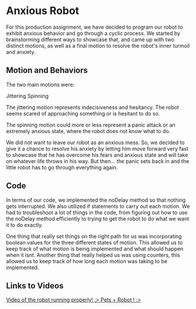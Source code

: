 # Anxious Robot
For this production assignment, we have decided to program our robot to exhibit anxious behavior and go through a cyclic process. We started by brainstorming different ways to showcase that, and came up with two distinct motions, as well as a final motion to resolve the robot's inner turmoil and anxiety.

## Motion and Behaviors

The two main motions were:

Jittering
Spinning

The jittering motion represents indecisiveness and hesitancy. The robot seems scared of approaching something or is hesitant to do so.

The spinning motion could more or less represent a panic attack or an extremely anxious state, where the robot does not know what to do.

We did not want to leave our robot as an anxious mess. So, we decided to give it a chance to resolve his anxiety by letting him move forward very fast to showcase that he has overcome his fears and anxious state and will take on whatever life throws in his way. But then... the panic sets back in and the little robot has to go through everything again. 


## Code

In terms of our code, we implemented the noDelay method so that nothing gets interrupted. We also utilized if statements to carry out each motion. We had to troubleshoot a lot of things in the code, from figuring out how to use the noDelay method efficiently to trying to get the robot to do what we want it to do exactly.

One thing that really set things on the right path for us was incorporating boolean values for the three different states of motion. This allowed us to keep track of what motion is being implemented and what should happen when it isnt. Another thing that really helped us was using counters, this allowed us to keep track of how long each motion was taking to be implemented.

## Links to Videos

[Video of the robot running properly! :> ](https://www.youtube.com/watch?v=h3r3IlOu2kA)
[Pets + Robot ! :> ](https://www.youtube.com/watch?v=kqx_gVGP55E)


